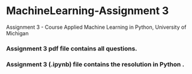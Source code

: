# MachineLearning-Assignment 3
Assignment 3 - Course Applied Machine Learning in Python, University of Michigan
### Assignment 3 pdf file contains all questions.

### Assignment 3 (.ipynb) file contains the resolution in Python  .

